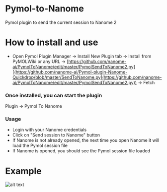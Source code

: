 # Pymol-to-Nanome

Pymol plugin to send the current session to Nanome 2

# How to install and use

- Open Pymol Plugin Manager → Install New Plugin tab → Install from PyMOLWiki or any URL → [https://github.com/nanome-ai/PymolToNanome/edit/master/PymolSendToNanome2.py][(https://github.com/nanome-ai/Pymol-plugin-Nanome-Quickdrop/blob/master/SendToNanome.py](https://github.com/nanome-ai/PymolToNanome/edit/master/PymolSendToNanome2.py)) → Fetch

### Once installed, you can start the plugin

Plugin → Pymol To Nanome

### Usage

- Login with your Nanome credentials
- Click on "Send session to Nanome" button
- If Nanome is not already opened, the next time you open Nanome it will load the Pymol session file
- If Nanome is opened, you should see the Pymol session file loaded

# Example

![alt text](https://i.postimg.cc/pyR9KhTP/Pymol-Example-quickdrop.jpg)





